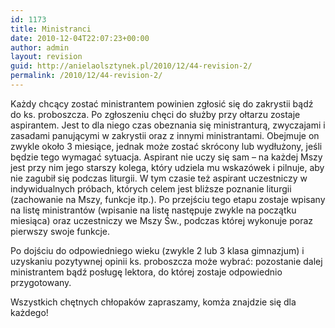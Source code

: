 ```yaml
---
id: 1173
title: Ministranci
date: 2010-12-04T22:07:23+00:00
author: admin
layout: revision
guid: http://anielaolsztynek.pl/2010/12/44-revision-2/
permalink: /2010/12/44-revision-2/
---
```

Każdy chcący zostać ministrantem powinien zgłosić się do zakrystii bądź do ks. proboszcza. Po zgłoszeniu chęci do służby przy ołtarzu zostaje aspirantem. Jest to dla niego czas obeznania się ministranturą, zwyczajami i zasadami panującymi w zakrystii oraz z innymi ministrantami. Obejmuje on zwykle około 3 miesiące, jednak może zostać skrócony lub wydłużony, jeśli będzie tego wymagać sytuacja. Aspirant nie uczy się sam &#8211; na każdej Mszy jest przy nim jego starszy kolega, który udziela mu wskazówek i pilnuje, aby nie zagubił się podczas liturgii. W tym czasie też aspirant uczestniczy w indywidualnych próbach, których celem jest bliższe poznanie liturgii (zachowanie na Mszy, funkcje itp.). Po przejściu tego etapu zostaje wpisany na listę ministrantów (wpisanie na listę następuje zwykle na początku miesiąca) oraz uczestniczy we Mszy Św., podczas której wykonuje poraz pierwszy swoje funkcje.

Po dojściu do odpowiedniego wieku (zwykle 2 lub 3 klasa gimnazjum) i uzyskaniu pozytywnej opinii ks. proboszcza może wybrać: pozostanie dalej ministrantem bądź posługę lektora, do której zostaje odpowiednio przygotowany.

Wszystkich chętnych chłopaków zapraszamy, komża znajdzie się dla każdego!